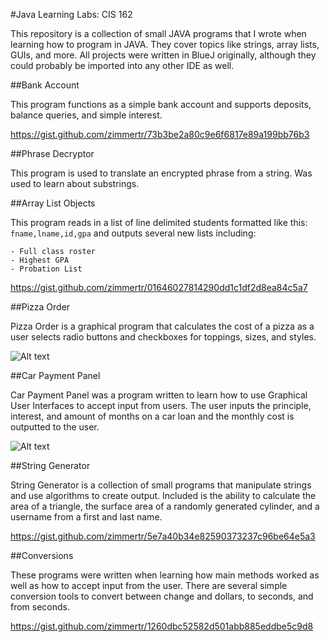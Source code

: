#Java Learning Labs: CIS 162

This repository is a collection of small JAVA programs that I wrote when learning how to program in JAVA. They cover topics like strings, array lists, GUIs, and more. All projects were written in BlueJ originally, although they could probably be imported into any other IDE as well.

##Bank Account

This program functions as a simple bank account and supports deposits, balance queries, and simple interest. 

https://gist.github.com/zimmertr/73b3be2a80c9e6f6817e89a199bb76b3

##Phrase Decryptor

This program is used to translate an encrypted phrase from a string. Was used to learn about substrings.


##Array List Objects

This program reads in a list of line delimited students formatted like this: `fname,lname,id,gpa` and outputs several new lists including:

```
- Full class roster
- Highest GPA
- Probation List
```

https://gist.github.com/zimmertr/01646027814290dd1c1df2d8ea84c5a7

##Pizza Order

Pizza Order is a graphical program that calculates the cost of a pizza as a user selects radio buttons and checkboxes for toppings, sizes, and styles.

![Alt text](https://raw.githubusercontent.com/zimmertr/JAVA-Learning-Labs-CIS162/master/Pizza%20Order/screenshot.png "Pizza Order")

##Car Payment Panel

Car Payment Panel was a program written to learn how to use Graphical User Interfaces to accept input from users. The user inputs the principle, interest, and amount of months on a car loan and the monthly cost is outputted to the user.

![Alt text](https://raw.githubusercontent.com/zimmertr/JAVA-Learning-Labs-CIS162/master/Car%20Payment%20Panel/screenshot.png "GUI")


##String Generator

String Generator is a collection of small programs that manipulate strings and use algorithms to create output. Included is the ability to calculate the area of a triangle, the surface area of a randomly generated cylinder, and a username from a first and last name. 

https://gist.github.com/zimmertr/5e7a40b34e82590373237c96be64e5a3


##Conversions

These programs were written when learning how main methods worked as well as how to accept input from the user. There are several simple conversion tools to convert between change and dollars, to seconds, and from seconds.

https://gist.github.com/zimmertr/1260dbc52582d501abb885eddbe5c9d8
